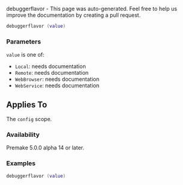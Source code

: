 debuggerflavor - This page was auto-generated. Feel free to help us improve the documentation by creating a pull request.

```lua
debuggerflavor (value)
```

### Parameters ###

`value` is one of:

* `Local`: needs documentation
* `Remote`: needs documentation
* `WebBrowser`: needs documentation
* `WebService`: needs documentation

## Applies To ###

The `config` scope.

### Availability ###

Premake 5.0.0 alpha 14 or later.

### Examples ###

```lua
debuggerflavor (value)
```

